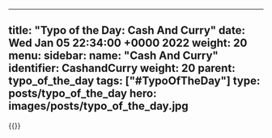 
---
title: "Typo of the Day: Cash And Curry"
date: Wed Jan 05 22:34:00 +0000 2022
weight: 20
menu:
  sidebar:
    name: "Cash And Curry"
    identifier: CashandCurry
    weight: 20
    parent: typo_of_the_day
tags: ["#TypoOfTheDay"]
type: posts/typo_of_the_day
hero: images/posts/typo_of_the_day.jpg
---


{{<tweet user="mariatta" id="1478857339801423877">}}

